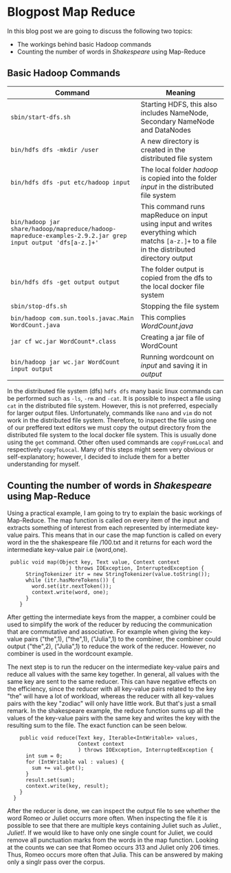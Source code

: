 # Blogpost Map Reduce
In this blog post we are going to discuss the following two topics:
- The workings behind basic Hadoop commands
- Counting the number of words in *Shakespeare* using Map-Reduce


## Basic Hadoop Commands
| Command                            | Meaning                                                                     |
| -----------------------------------  | ------------------------------------------------------------------    |
| `sbin/start-dfs.sh`                 | Starting HDFS, this also includes NameNode, Secondary NameNode and DataNodes |
| `bin/hdfs dfs -mkdir /user`    | A new directory is created in the distributed file system |
| `bin/hdfs dfs -put etc/hadoop input` | The local folder *hadoop* is copied into the folder *input* in the distributed file system |
| `bin/hadoop jar share/hadoop/mapreduce/hadoop-mapreduce-examples-2.9.2.jar grep input output 'dfs[a-z.]+'` | This command runs mapReduce on input using input and writes everything which matchs `[a-z.]+` to a file in the distributed directory output |
|`bin/hdfs dfs -get output output` | The folder output is copied from the dfs to the local docker file system | `bin/hdfs dfs -ls hdfs://localhost:9001/user/root/input` | All files in the distributed folder input are listed|
| `sbin/stop-dfs.sh` | Stopping the file system | 
| `bin/hadoop com.sun.tools.javac.Main WordCount.java` | This complies *WordCount.java* |
| `jar cf wc.jar WordCount*.class` | Creating a jar file of WordCount |
| `bin/hadoop jar wc.jar WordCount input output`| Running wordcount on *input* and saving it in *output*|

In the distributed file system (dfs) `hdfs dfs` many basic linux commands can be performed such as `-ls`, `-rm` and `-cat`. It is possible to inspect a file using `cat` in the distributed file system. However, this is not preferred, especially for larger output files. Unfortunately, commands like `nano` and `vim` do not work in the distributed file system. Therefore, to inspect the file using one of our preffered text editors we must copy the output directory from the distributed file system to the local docker file system. This is usually done using the `get` command. Other often used commands are `copyFromLocal` and respectively `copyToLocal`.
Many of this steps might seem very obvious or self-explanatory; however, I decided to include them for a better understanding for myself.
 
## Counting the number of words in *Shakespeare* using Map-Reduce
Using a practical example, I am going to try to explain the basic workings of Map-Reduce. 
The map function is called on every item of the input and extracts something of interest from each represented by intermediate key-value pairs. This means that in our case the map function is called on every word in the the shakespeare file /100.txt and it returns for each word the intermediate key-value pair i.e (word,one). 

```
 public void map(Object key, Text value, Context context
                    ) throws IOException, InterruptedException {
      StringTokenizer itr = new StringTokenizer(value.toString());
      while (itr.hasMoreTokens()) {
        word.set(itr.nextToken());
        context.write(word, one);
      }
    }
```
After getting the intermediate keys from the mapper, a combiner could be used to simplify the work of the reducer by reducing the communication that are commutative and associative. For example when giving the key-value pairs ("the",1), ("the",1), ("Julia",1) to the combiner, the combiner could output ("the",2), ("Julia",1) to reduce the work of the reducer. However, no combiner is used in the wordcount example.

The next step is to run the reducer on the intermediate key-value pairs and reduce all values with the same key together. In general, all values with the same key are sent to the same reducer. This can have negative effects on the efficiency, since the reducer with all key-value pairs related to the key "the" will have a lot of workload, whereas the reducer with all key-values pairs with the key "zodiac" will only have little work. But that's just a small remark. 
In the shakespeare example, the reduce function sums up all the values of the key-value pairs with the same key and writes the key with the resulting sum to the file. The exact function can be seen below. 

```
    public void reduce(Text key, Iterable<IntWritable> values,
                       Context context
                       ) throws IOException, InterruptedException {
      int sum = 0;
      for (IntWritable val : values) {
        sum += val.get();
      }
      result.set(sum);
      context.write(key, result);
    }
  }

```
After the reducer is done, we can inspect the output file to see whether the word Romeo or Juliet occurrs more often. When inspecting the file it is possible to see that there are multiple keys containing Juliet such as *Juliet.*, *Juliet!*. If we would like to have only one single count for Juliet, we could remove all punctuation marks from the words in the map function. Looking at the counts we can see that Romeo occurs 313 and Juliet only 206 times. Thus, Romeo occurs more often that Julia. This can be answered by making only a singlr pass over the corpus.
